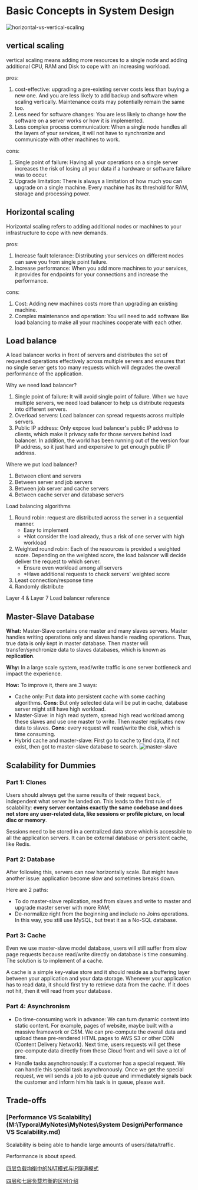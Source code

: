 # Basic Concepts in System Design

![horizontal-vs-vertical-scaling](https://zexi-typora.oss-cn-beijing.aliyuncs.com/picgo/horizontal-vs-vertical-scaling.webp)

## vertical scaling

vertical scaling means adding more resources to a single node and adding additional CPU, RAM and Disk to cope with an increasing workload. 

pros: 

1. cost-effective: upgrading a pre-existing server costs less than buying a new one. And you are less likely to add backup and software when scaling vertically. Maintenance costs may potentially remain the same too.
2. Less need for software changes: You are less likely to change how the software on a server works or how it is implemented.
3. Less complex process communication: When a single node handles all the layers of your services, it will not have to synchronize and communicate with other machines to work.

cons:

1. Single point of failure: Having all your operations on a single server increases the risk of losing all your data if a hardware or software failure was to occur.
2. Upgrade limitation: There is always a limitation of how much you can upgrade on a single machine. Every machine has its threshold for RAM, storage and processing power.

## Horizontal scaling

Horizontal scaling refers to adding additional nodes or machines to your infrastructure to cope with new demands. 

pros:

1. Increase fault tolerance: Distributing your services on different nodes can save you from single point failure.
2. Increase performance: When you add more machines to your services, it provides for endpoints for your connections and increase the performance.

cons: 

1. Cost: Adding new machines costs more than upgrading an existing machine.
2. Complex maintenance and operation: You will need to add software like load balancing to make all your machines cooperate with each other.

## Load balance

A load balancer works in front of servers and distributes the set of requested operations effectively across multiple servers and ensures that no single server gets too many requests which will degrades the overall performance of the application.

Why we need load balancer?

1. Single point of failure: It will avoid single point of failure. When we have multiple servers, we need load balancer to help us distribute requests into different servers.
2. Overload servers: Load balancer can spread requests across multiple servers.
3. Public IP address: Only expose load balancer's public IP address to clients, which make it privacy safe for those servers behind load balancer. In addition, the world has been running out of the version four IP address, so it just hard and expensive to get enough public IP address.

Where we put load balancer?

1. Between client and servers
2. Between server and job servers
3. Between job server and cache servers
4. Between cache server and database servers

Load balancing algorithms

1. Round robin: request are distributed across the server in a sequential manner.
   - Easy to implement
   - *Not consider the load already, thus a risk of one server with high workload
2. Weighted round robin: Each of the resources is provided a weighted score. Depending on the weighted score, the load balancer will decide deliver the request to which server.
   - Ensure even workload among all servers
   - *Have additional requests to check servers' weighted score
3. Least connection/response time
4. Randomly distribute

Layer 4 & Layer 7 Load balancer reference

## Master-Slave Database

**What:** Master-Slave contains one master and many slaves servers. Master handles writing operations only and slaves handle reading operations. Thus, true data is only kept in master database. Then master will transfer/synchronize data to slaves databases, which is known as **replication**.

**Why:** In a large scale system, read/write traffic is one server bottleneck and impact the experience. 

**How:** To improve it, there are 3 ways:

- Cache only: Put data into persistent cache with some caching algorithms. **Cons**: But only selected data will be put in cache, database server might still have high workload.
- Master-Slave: in high read system, spread high read workload among these slaves and use one master to write. Then master replicates new data to slaves. **Cons**: every request will read/write the disk, which is time consuming.
- Hybrid cache and master-slave: First go to cache to find data, if not exist, then got to master-slave database to search. ![master-slave](https://zexi-typora.oss-cn-beijing.aliyuncs.com/picgo/master-slave.png)

## Scalability for Dummies

### Part 1: Clones

Users should always get the same results of their request back, independent what server he landed on. This leads to the first rule of scalability: **every server contains exactly the same codebase and does not store any user-related data, like sessions or profile picture, on local disc or memory**. 

Sessions need to be stored in a centralized data store which is accessible to all the application servers. It can be external database or persistent cache, like Redis.

### Part 2: Database

After following this, servers can now horizontally scale. But might have another issue: application become slow and sometimes breaks down.

Here are 2 paths:

- To do master-slave replication, read from slaves and write to master and upgrade master server with more RAM;
- De-normalize right from the beginning and include no Joins operations. In this way, you still use MySQL, but treat it as a No-SQL database.

### Part 3: Cache

Even we use master-slave model database, users will still suffer from slow page requests because read/write directly on database is time consuming. The solution is to implement of a cache.

A cache is a simple key-value store and it should reside as a buffering layer between your application and your data storage. Whenever your application has to read data, it should first try to retrieve data from the cache. If it does not hit, then it will read from your database.

### Part 4: Asynchronism

- Do time-consuming work in advance: We can turn dynamic content into static content. For example, pages of website, maybe built with a massive framework or CSM. We can pre-compute the overall data and upload these pre-rendered HTML pages to AWS S3 or other CDN (Content Delivery Network). Next time, users requests will get these pre-compute data directly from these Cloud front and will save a lot of time.
- Handle tasks asynchronously: If a customer has a special request. We can handle this special task asynchronously. Once we get the special request, we will sends a job to a job queue and immediately signals back the customer and inform him his task is in queue, please wait. 

## Trade-offs

### [Performance VS Scalability](M:\Typora\MyNotes\MyNotes\System Design\Performance VS Scalability.md)

Scalability is being able to handle large amounts of users/data/traffic. 

Performance is about speed. 

[四层负载均衡中的NAT模式与IP隧道模式](https://www.bilibili.com/video/BV1WS4y1F7uN?t=4.2)

[四层和七层负载均衡的区别介绍](https://blog.csdn.net/weixin_33738555/article/details/92861552?spm=1001.2101.3001.6650.1&utm_medium=distribute.pc_relevant.none-task-blog-2%7Edefault%7ECTRLIST%7Edefault-1-92861552-blog-90673399.pc_relevant_aa&depth_1-utm_source=distribute.pc_relevant.none-task-blog-2%7Edefault%7ECTRLIST%7Edefault-1-92861552-blog-90673399.pc_relevant_aa&utm_relevant_index=2)

